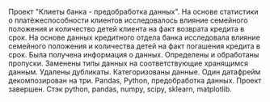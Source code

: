 Проект "Клиеты банка - предобработка данных". На основе статистики о платёжеспособности клиентов исследовалось влияние  семейного положения и количество детей клиента на факт возврата кредита в срок. На основе данных кредитного отдела банка исследовала влияние семейного положения и количества детей на факт погашения кредита в срок. Была получена информация о данных. Определены и обработаны пропуски. Заменены типы данных на соответствующие хранящимся данным. Удалены дубликаты. Категоризованы данные. Один датафрейм декомпозирован на три. Pandas, Python, предобработка данных. Проект завершен. Стэк python, pandas, numpy, scipy, sklearn, matplotlib.
